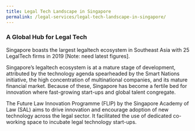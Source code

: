 ```yaml
---
title: Legal Tech Landscape in Singapore
permalink: /legal-services/legal-tech-landscape-in-singapore/
---
```


### A Global Hub for Legal Tech

Singapore boasts the largest legaltech ecosystem in Southeast Asia with 25 LegalTech firms in 2019 [Note: need latest figures]. 

Singapore’s legaltech ecosystem is at a mature stage of development, attributed by the technology agenda spearheaded by the Smart Nations initiative, the high concentration of multinational companies, and its mature financial market. Because of these, Singapore has become a fertile bed for innovation where fast-growing start-ups and global talent congregate.  

The Future Law Innovation Programme (FLIP) by the Singapore Academy of Law (SAL) aims to drive innovation and encourage adoption of new technology across the legal sector. It facilitated the use of dedicated co-working space to incubate legal technology start-ups.
